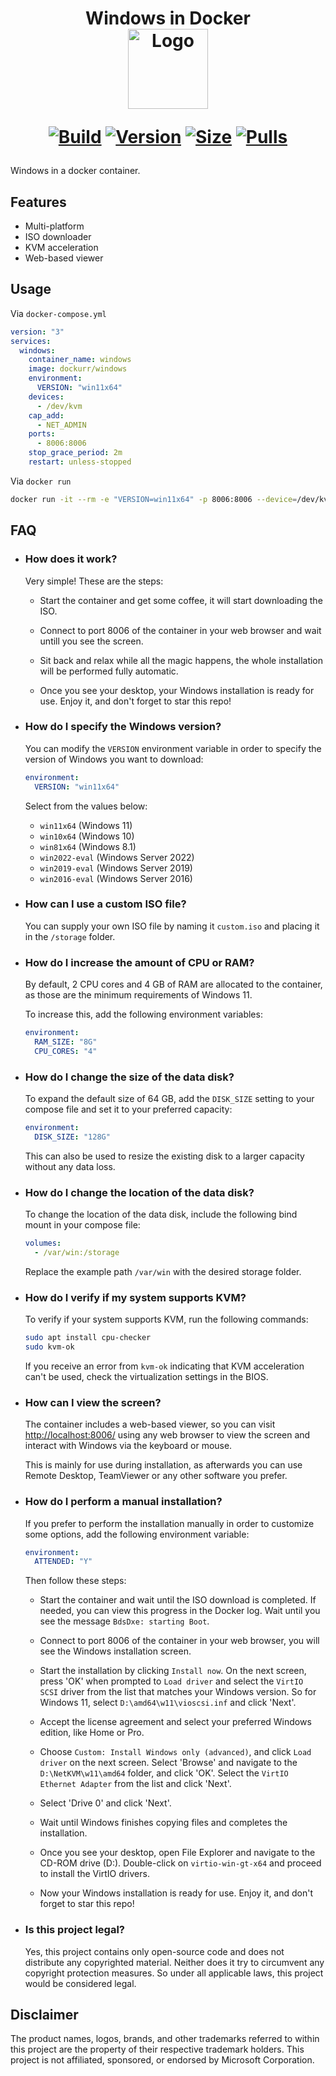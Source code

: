 <h1 align="center">Windows in Docker<br />
<div align="center">
<img src="https://github.com/dockur/windows/raw/master/.github/logo.png" title="Logo" style="max-width:100%;" width="128" />
</div>
<div align="center">

[![Build]][build_url]
[![Version]][tag_url]
[![Size]][tag_url]
[![Pulls]][hub_url]

</div></h1>

Windows in a docker container.

## Features

 - Multi-platform
 - ISO downloader
 - KVM acceleration
 - Web-based viewer

## Usage

Via `docker-compose.yml`

```yaml
version: "3"
services:
  windows:
    container_name: windows
    image: dockurr/windows
    environment:
      VERSION: "win11x64"
    devices:
      - /dev/kvm
    cap_add:
      - NET_ADMIN
    ports:
      - 8006:8006
    stop_grace_period: 2m
    restart: unless-stopped
```

Via `docker run`

```bash
docker run -it --rm -e "VERSION=win11x64" -p 8006:8006 --device=/dev/kvm --cap-add NET_ADMIN dockurr/windows
```

## FAQ

  * ### How does it work?

    Very simple! These are the steps:
    
    - Start the container and get some coffee, it will start downloading the ISO.

    - Connect to port 8006 of the container in your web browser and wait untill you see the screen.

    - Sit back and relax while all the magic happens, the whole installation will be performed fully automatic.

    - Once you see your desktop, your Windows installation is ready for use. Enjoy it, and don't forget to star this repo!

  * ### How do I specify the Windows version?

    You can modify the `VERSION` environment variable in order to specify the version of Windows you want to download:

    ```yaml
    environment:
      VERSION: "win11x64"
    ```
    
    Select from the values below:
    
    - ```win11x64``` (Windows 11)
    - ```win10x64``` (Windows 10)
    - ```win81x64``` (Windows 8.1)
    - ```win2022-eval``` (Windows Server 2022)
    - ```win2019-eval``` (Windows Server 2019)
    - ```win2016-eval``` (Windows Server 2016)

  * ### How can I use a custom ISO file?

    You can supply your own ISO file by naming it ```custom.iso``` and placing it in the ```/storage``` folder.

  * ### How do I increase the amount of CPU or RAM?

    By default, 2 CPU cores and 4 GB of RAM are allocated to the container, as those are the minimum requirements of Windows 11.

    To increase this, add the following environment variables:

    ```yaml
    environment:
      RAM_SIZE: "8G"
      CPU_CORES: "4"
    ```

  * ### How do I change the size of the data disk?

    To expand the default size of 64 GB, add the `DISK_SIZE` setting to your compose file and set it to your preferred capacity:

    ```yaml
    environment:
      DISK_SIZE: "128G"
    ```
    
    This can also be used to resize the existing disk to a larger capacity without any data loss.
    
  * ### How do I change the location of the data disk?

    To change the location of the data disk, include the following bind mount in your compose file:

    ```yaml
    volumes:
      - /var/win:/storage
    ```

    Replace the example path `/var/win` with the desired storage folder.

  * ### How do I verify if my system supports KVM?

    To verify if your system supports KVM, run the following commands:

    ```bash
    sudo apt install cpu-checker
    sudo kvm-ok
    ```

    If you receive an error from `kvm-ok` indicating that KVM acceleration can't be used, check the virtualization settings in the BIOS.

  * ### How can I view the screen?

    The container includes a web-based viewer, so you can visit [http://localhost:8006/](http://localhost:8006/) using any web browser to view the screen and interact with Windows via the keyboard or mouse.

    This is mainly for use during installation, as afterwards you can use Remote Desktop, TeamViewer or any other software you prefer.

  * ### How do I perform a manual installation?

    If you prefer to perform the installation manually in order to customize some options, add the following environment variable:

    ```yaml
    environment:
      ATTENDED: "Y"
    ```

    Then follow these steps:

    - Start the container and wait until the ISO download is completed. If needed, you can view this progress in the Docker log. Wait until you see the message ```BdsDxe: starting Boot```.

    - Connect to port 8006 of the container in your web browser, you will see the Windows installation screen.

    - Start the installation by clicking ```Install now```. On the next screen, press 'OK' when prompted to ```Load driver``` and select the ```VirtIO SCSI``` driver from the list that matches your Windows version. So for Windows 11, select ```D:\amd64\w11\vioscsi.inf``` and click 'Next'.

    - Accept the license agreement and select your preferred Windows edition, like Home or Pro.

    - Choose ```Custom: Install Windows only (advanced)```, and click ```Load driver``` on the next screen. Select 'Browse' and navigate  to the ```D:\NetKVM\w11\amd64``` folder, and click 'OK'. Select the ```VirtIO Ethernet Adapter``` from the list and click 'Next'.

    - Select 'Drive 0' and click 'Next'.

    - Wait until Windows finishes copying files and completes the installation.

    - Once you see your desktop, open File Explorer and navigate to the CD-ROM drive (D:). Double-click on ```virtio-win-gt-x64``` and proceed to install the VirtIO drivers.

    - Now your Windows installation is ready for use. Enjoy it, and don't forget to star this repo!

  * ### Is this project legal?

    Yes, this project contains only open-source code and does not distribute any copyrighted material. Neither does it try to circumvent any copyright protection measures. So under all applicable laws, this project would be considered legal. 

## Disclaimer

The product names, logos, brands, and other trademarks referred to within this project are the property of their respective trademark holders. This project is not affiliated, sponsored, or endorsed by Microsoft Corporation.

[build_url]: https://github.com/dockur/windows/
[hub_url]: https://hub.docker.com/r/dockurr/windows/
[tag_url]: https://hub.docker.com/r/dockurr/windows/tags

[Build]: https://github.com/dockur/windows/actions/workflows/build.yml/badge.svg
[Size]: https://img.shields.io/docker/image-size/dockurr/windows/latest?color=066da5&label=size
[Pulls]: https://img.shields.io/docker/pulls/dockurr/windows.svg?style=flat&label=pulls&logo=docker
[Version]: https://img.shields.io/docker/v/dockurr/windows/latest?arch=amd64&sort=semver&color=066da5

